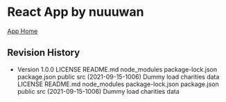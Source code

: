 # React App by nuuuwan

[App Home](https://nuuuwan.github.io/dhaana)

## Revision History

* Version 1.0.0
LICENSE README.md node_modules package-lock.json package.json public src (2021-09-15-1006) Dummy load charities data
LICENSE README.md node_modules package-lock.json package.json public src (2021-09-15-1006) Dummy load charities data

